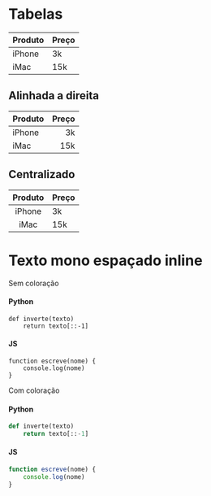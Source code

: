 # Tabelas

Produto | Preço
--------|------
iPhone | 3k
iMac | 15k

## Alinhada a direita

Produto | Preço
--------|------:
iPhone | 3k
iMac | 15k

## Centralizado

Produto | Preço
:--------:|------
iPhone | 3k
iMac | 15k

# Texto mono espaçado inline

Sem coloração

#### Python

```
def inverte(texto)
    return texto[::-1]
```

#### JS

```
function escreve(nome) {
    console.log(nome)
}
```

Com coloração

#### Python

```python
def inverte(texto)
    return texto[::-1]
```

#### JS

```js
function escreve(nome) {
    console.log(nome)
}
```